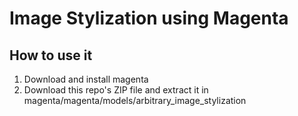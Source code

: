 # Image Stylization using Magenta

## How to use it
1. Download and install magenta
2. Download this repo's ZIP file and extract it in magenta/magenta/models/arbitrary_image_stylization
